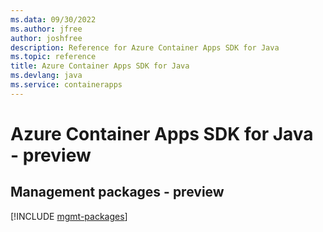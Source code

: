 ```yaml
---
ms.data: 09/30/2022
ms.author: jfree
author: joshfree
description: Reference for Azure Container Apps SDK for Java
ms.topic: reference
title: Azure Container Apps SDK for Java
ms.devlang: java
ms.service: containerapps
---
```

# Azure Container Apps SDK for Java - preview

## Management packages - preview
[!INCLUDE [mgmt-packages](container-apps-mgmt-index.md)]